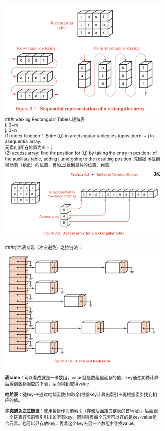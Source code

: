 ![矩阵数组的两种顺序表达：行优先和列优先](https://github.com/Victor-Lv/Study/blob/master/CPlusPlus/image/rectangular_table.PNG)
###Indexing Rectangular Tables:矩阵表   
i: 0~m  
j: 0~n  
(1) index function： Entry (i,j) in arectangular tablegoes toposition ni + j in asequential array.  
元素(i,j)所在位置为ni + j  
(2) access array: find the position for (i,j) by taking the entry in position i of the auxiliary table, adding j ,and going to the resulting position.  先根据 ni找到辅助表（数组）的位置，再加上j找到最终的位置。如图：  
![索引数组](https://github.com/Victor-Lv/Study/blob/master/CPlusPlus/image/access_array.PNG)  

###哈希表实现（冲突避免）之拉链法：  
![拉链法](https://github.com/Victor-Lv/Study/blob/master/CPlusPlus/image/chained_hash_table.PNG)  

**表table**：可以看成就是一串数组，value就是数组里面存的值，key通过某种计算后得到数组相应的下表，从而得到取得value  

**哈希表**：键key——>通过哈希函数(如取余)根据key计算出索引->再根据索引找到相应的值。  

**冲突避免之拉链法**：使用数组作为前索引（存储后面跟的链表的首地址），后面跟一个链表存该前索引引出的所有key。同时链表每个元素可以存的是key-value组合元素。也可以只存放key，再拿这个key去另一个数组中寻找value。  

